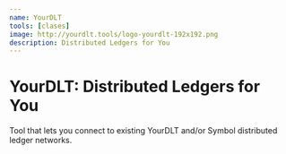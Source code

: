 ```yaml
---
name: YourDLT
tools: [clases]
image: http://yourdlt.tools/logo-yourdlt-192x192.png
description: Distributed Ledgers for You
---
```


# YourDLT: Distributed Ledgers for You

Tool that lets you connect to existing YourDLT and/or Symbol distributed ledger networks.
